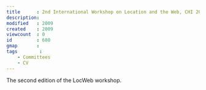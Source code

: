 ```yaml
---
title      : 2nd International Workshop on Location and the Web, CHI 2009, Boston, MA.
description: 
modified   : 2009
created    : 2009
viewcount  : 0
id         : 680
gmap       : 
tags        :
    - Committees
    - CV
---
```


The second edition of the LocWeb workshop.


